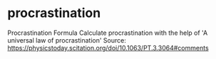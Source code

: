 # procrastination
Procrastination Formula
Calculate procrastination with the help of 'A universal law of procrastination'
Source: https://physicstoday.scitation.org/doi/10.1063/PT.3.3064#comments

